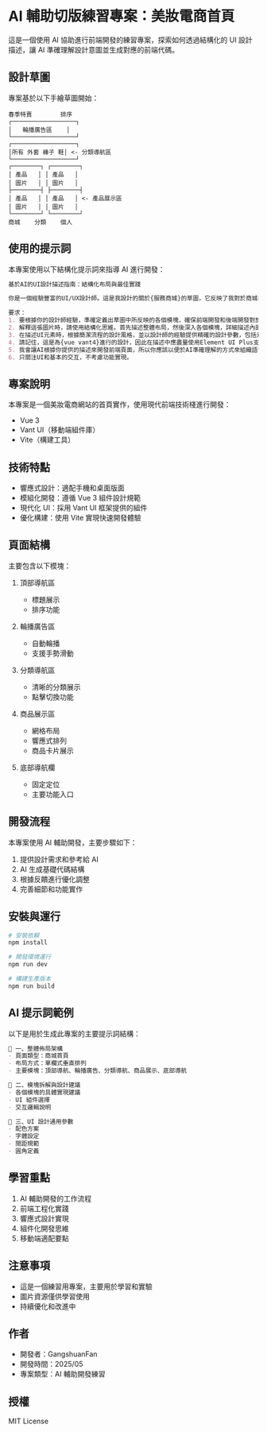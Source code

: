 # AI 輔助切版練習專案：美妝電商首頁

這是一個使用 AI 協助進行前端開發的練習專案，探索如何透過結構化的 UI 設計描述，讓 AI 準確理解設計意圖並生成對應的前端代碼。

## 設計草圖

專案基於以下手繪草圖開始：

```
春季特賣        排序
┌──────────────────┐
│   輪播廣告區    │
└──────────────────┘
┌──────────────────┐
│所有 外套 褲子 鞋│ <- 分類導航區
└──────────────────┘
┌────────┐ ┌────────┐
│ 產品   │ │ 產品   │
│ 圖片   │ │ 圖片   │
├────────┤ ├────────┤
│ 產品   │ │ 產品   │ <- 產品展示區
│ 圖片   │ │ 圖片   │
└────────┘ └────────┘
商城    分類    個人
```

## 使用的提示詞

本專案使用以下結構化提示詞來指導 AI 進行開發：

```markdown
基於AI的UI設計描述指南：結構化布局與最佳實踐

你是一個經驗豐富的UI/UX設計師。這是我設計的關於{服務商城}的草圖，它反映了我對於商城界面布局的大致想法。請你只參考草圖的功能布局和可能的交互(忽略草圖實際展示出來的UI參數)，幫我根據{微信小程序商城}的特點和審美要求從UI上進行合理的美化和完善(不改動整體布局)，並用結構化的方法描述完善過後的設計圖上的UI和可能的交互，要確保AI能夠容易且很準確的理解並進行對應的前端開發。

要求：
1. 要根據你的設計師經驗，準確定義出草圖中所反映的各個模塊，確保前端開發和後端開發對於模塊的認識保持一致。
2. 解釋這張圖片時，請使用結構化思維。首先描述整體布局，然後深入各個模塊，詳細描述內部布局和元素的UI設計。
3. 在描述UI元素時，根據簡潔流程的設計風格，並以設計師的經驗提供精確的設計參數，包括元素的大小、顏色、樣式、圓角弧度和間距等。
4. 請記住，這是為{vue vant4}進行的設計，因此在描述中應盡量使用Element UI Plus支持的原生組件，以減少自定義組件帶來的開發複雜度。
5. 我會讓AI根據你提供的描述來開發前端頁面，所以你應該以便於AI準確理解的方式來組織語言。
6. 只關注UI和基本的交互，不考慮功能實現。
```

## 專案說明

本專案是一個美妝電商網站的首頁實作，使用現代前端技術棧進行開發：

- Vue 3
- Vant UI（移動端組件庫）
- Vite（構建工具）

## 技術特點

- 響應式設計：適配手機和桌面版面
- 模組化開發：遵循 Vue 3 組件設計規範
- 現代化 UI：採用 Vant UI 框架提供的組件
- 優化構建：使用 Vite 實現快速開發體驗

## 頁面結構

主要包含以下模塊：

1. 頂部導航區
   - 標題展示
   - 排序功能

2. 輪播廣告區
   - 自動輪播
   - 支援手勢滑動

3. 分類導航區
   - 清晰的分類展示
   - 點擊切換功能

4. 商品展示區
   - 網格布局
   - 響應式排列
   - 商品卡片展示

5. 底部導航欄
   - 固定定位
   - 主要功能入口

## 開發流程

本專案使用 AI 輔助開發，主要步驟如下：

1. 提供設計需求和參考給 AI
2. AI 生成基礎代碼結構
3. 根據反饋進行優化調整
4. 完善細節和功能實作

## 安裝與運行

```bash
# 安裝依賴
npm install

# 開發環境運行
npm run dev

# 構建生產版本
npm run build
```

## AI 提示詞範例

以下是用於生成此專案的主要提示詞結構：

```markdown
🧭 一、整體佈局架構
- 頁面類型：商城首頁
- 布局方式：單欄式垂直排列
- 主要模塊：頂部導航、輪播廣告、分類導航、商品展示、底部導航

🧩 二、模塊拆解與設計建議
- 各個模塊的具體實現建議
- UI 組件選擇
- 交互邏輯說明

🎨 三、UI 設計通用參數
- 配色方案
- 字體設定
- 間距規範
- 圓角定義
```

## 學習重點

1. AI 輔助開發的工作流程
2. 前端工程化實踐
3. 響應式設計實現
4. 組件化開發思維
5. 移動端適配要點

## 注意事項

- 這是一個練習用專案，主要用於學習和實驗
- 圖片資源僅供學習使用
- 持續優化和改進中

## 作者

- 開發者：GangshuanFan
- 開發時間：2025/05
- 專案類型：AI 輔助開發練習

## 授權

MIT License
